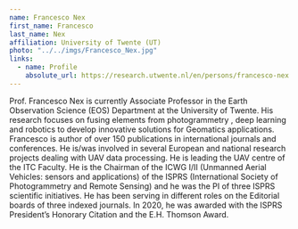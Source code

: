 ```yaml
---
name: Francesco Nex
first_name: Francesco
last_name: Nex
affiliation: University of Twente (UT)
photo: "../../imgs/Francesco_Nex.jpg"
links:
  - name: Profile
    absolute_url: https://research.utwente.nl/en/persons/francesco-nex
---
```


Prof. Francesco Nex is currently Associate Professor in the Earth Observation Science (EOS) Department at the University of Twente. His research focuses on fusing elements from photogrammetry , deep learning and robotics to develop innovative solutions for Geomatics applications. Francesco is author of over 150 publications in international journals and conferences. He is/was involved in several European and national research projects dealing with UAV data processing. He is leading the UAV centre of the ITC Faculty. He is the Chairman of the ICWG I/II (Unmanned Aerial Vehicles: sensors and applications) of the ISPRS (International Society of Photogrammetry and Remote Sensing) and he was the PI of three ISPRS scientific initiatives. He has been serving in different roles on the Editorial boards of three indexed journals. In 2020, he was awarded with the ISPRS President’s Honorary Citation and the E.H. Thomson Award.
